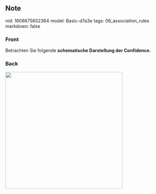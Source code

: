 ## Note
nid: 1606675652364
model: Basic-d7a3e
tags: 06_association_rules
markdown: false

### Front
<p>Betrachten Sie folgende <b>schematische Darstellung der
Confidence.</b>

### Back
<p><img src="1PYYavwN9QoiebFDegRY.png" style="width: 366px;">
